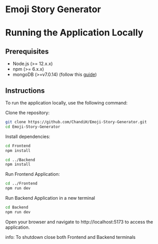 # Emoji Story Generator

# Running the Application Locally

## Prerequisites

- Node.js (>= 12.x.x)
- npm (>= 6.x.x)
- mongoDB (>=v7.0.14) (follow this [guide](https://www.mongodb.com/docs/manual/administration/install-community/))

## Instructions

To run the application locally, use the following command:

Clone the repository:

```bash
git clone https://github.com/ChandiH/Emoji-Story-Generator.git
cd Emoji-Story-Generator
```

Install dependencies:

```bash
cd Frontend
npm install
```

```bash
cd ../Backend
npm install
```

Run Frontend Application:

```bash
cd ../Frontend
npm run dev
```

Run Backend Application in a new terminal

```bash
cd Backend
npm run dev
```

Open your browser and navigate to http://localhost:5173 to access the application.

info:
To shutdown close both Frontend and Backend terminals
